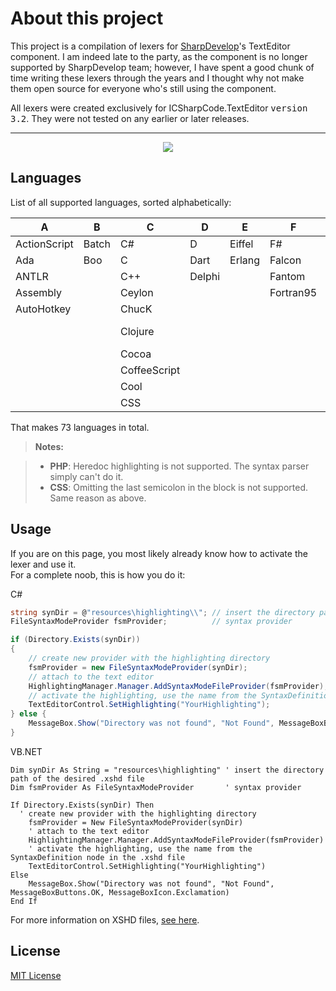 About this project
===================
This project is a compilation of lexers for [SharpDevelop](https://github.com/icsharpcode)'s TextEditor component. I am indeed late to the party, as the component is no longer supported by SharpDevelop team; however, I have spent a good chunk of time writing these lexers through the years and I thought why not make them open source for everyone who's still using the component.

All lexers were created exclusively for  ICSharpCode.TextEditor <kbd>version 3.2</kbd>. They were not tested on any earlier or later releases.

----------

<p align="center">
  <img src ="http://i.imgur.com/Pif99Td.png" />
</p>

Languages
---------
List of all supported languages, sorted alphabetically:

A            | B     | C            | D      | E      | F          | G       | H       | I       | J          | K       | L    | N       | O     | P          | R        | S        | V           | X
-------------|-------|--------------|--------|--------|------------|---------|---------|---------|------------|---------|------|---------|-------|------------|----------|----------|-------------|----
ActionScript | Batch | C#           | D      | Eiffel | F#         | Go      | Haskell | Icon    | Java       | KiXtart | Lean | Nemerle | Obj-C | ParaSail   | R        | Scala    | Vala        | XML
Ada          | Boo   | C            | Dart   | Erlang | Falcon     | Groovy  | Haxe    | ILYC    | JavaScript | Kotlin  | Lisp | Nim     | OCaml | Pascal     | Registry | Solidity | VB.NET      |
ANTLR        |       | C++          | Delphi |        | Fantom     | Gui4Cli | HTML    | INI/INF | JSON       |         | Lua  |         |       | PHP        | Resource | Spike    | VBScript    |
Assembly     |       | Ceylon       |        |        | Fortran95  |         |         |         | Julia      |         |      |         |       | Pike       | Rust     | SQF      | Verilog     |
AutoHotkey   |       | ChucK        |        |        |            |         |         |         |            |         |      |         |       | PowerShell |          | SQL      | VHDL        |
             |       | Clojure      |        |        |            |         |         |         |            |         |      |         |       | Python     |          | Swift    | VS Solution |
             |       | Cocoa        |        |        |            |         |         |         |            |         |      |         |       |            |          |          |             |
             |       | CoffeeScript |        |        |            |         |         |         |            |         |      |         |       |            |          |          |             |
             |       | Cool         |        |        |            |         |         |         |            |         |      |         |       |            |          |          |             |
             |       | CSS          |        |        |            |         |         |         |            |         |      |         |       |            |          |          |             |
 
That makes 73 languages in total.

> **Notes:**

> - **PHP**: Heredoc highlighting is not supported. The syntax parser simply can't do it.
> - **CSS**: Omitting the last semicolon in the block is not supported. Same reason as above.

Usage
-----
If you are on this page, you most likely already know how to activate the lexer and use it.<br/>For a complete noob, this is how you do it:

C#
```c#
string synDir = @"resources\highlighting\\"; // insert the directory path of the desired .xshd file
FileSyntaxModeProvider fsmProvider;          // syntax provider

if (Directory.Exists(synDir))
{
    // create new provider with the highlighting directory
    fsmProvider = new FileSyntaxModeProvider(synDir);
    // attach to the text editor
    HighlightingManager.Manager.AddSyntaxModeFileProvider(fsmProvider);
    // activate the highlighting, use the name from the SyntaxDefinition node in the .xshd file
    TextEditorControl.SetHighlighting("YourHighlighting");
} else {
	MessageBox.Show("Directory was not found", "Not Found", MessageBoxButtons.OK, MessageBoxIcon.Exclamation);
}
```

VB.NET
```vb.net
Dim synDir As String = "resources\highlighting" ' insert the directory path of the desired .xshd file
Dim fsmProvider As FileSyntaxModeProvider       ' syntax provider

If Directory.Exists(synDir) Then
  ' create new provider with the highlighting directory
	fsmProvider = New FileSyntaxModeProvider(synDir)
	' attach to the text editor
	HighlightingManager.Manager.AddSyntaxModeFileProvider(fsmProvider)
	' activate the highlighting, use the name from the SyntaxDefinition node in the .xshd file
	TextEditorControl.SetHighlighting("YourHighlighting")
Else
	MessageBox.Show("Directory was not found", "Not Found", MessageBoxButtons.OK, MessageBoxIcon.Exclamation)
End If
```

For more information on XSHD files,  [see here](https://github.com/icsharpcode/SharpDevelop/wiki/Syntax-highlighting#attach-a-syntaxhighlighting-to-the-text-editor).

License
--------
[MIT License](https://opensource.org/licenses/MIT)
